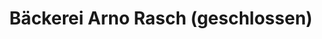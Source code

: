---
title: "Bäckerei Arno Rasch (geschlossen)"
url: /bergisch-gladbach/baeckerei-arno-rasch-geschlossen/
shop: Bäckerei
---